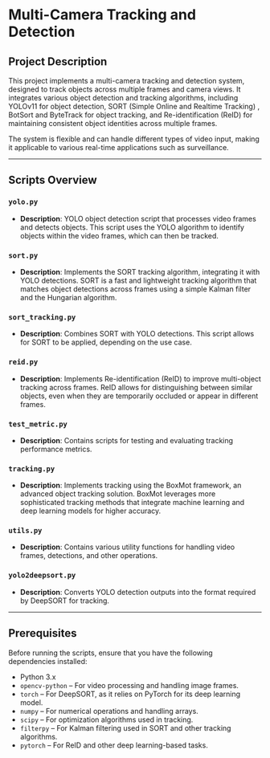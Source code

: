 # Multi-Camera Tracking and Detection

## Project Description

This project implements a multi-camera tracking and detection system, designed to track objects across multiple frames and camera views. It integrates various object detection and tracking algorithms, including YOLOv11 for object detection, SORT (Simple Online and Realtime Tracking) , BotSort and ByteTrack for object tracking, and Re-identification (ReID) for maintaining consistent object identities across multiple frames. 

The system is flexible and can handle different types of video input, making it applicable to various real-time applications such as surveillance.

---

## Scripts Overview

### `yolo.py`
- **Description**: YOLO object detection script that processes video frames and detects objects. This script uses the YOLO algorithm to identify objects within the video frames, which can then be tracked.
  
### `sort.py`
- **Description**: Implements the SORT tracking algorithm, integrating it with YOLO detections. SORT is a fast and lightweight tracking algorithm that matches object detections across frames using a simple Kalman filter and the Hungarian algorithm.

### `sort_tracking.py`
- **Description**: Combines SORT with YOLO detections. This script allows for SORT to be applied, depending on the use case. 

### `reid.py`
- **Description**: Implements Re-identification (ReID) to improve multi-object tracking across frames. ReID allows for distinguishing between similar objects, even when they are temporarily occluded or appear in different frames.

### `test_metric.py`
- **Description**: Contains scripts for testing and evaluating tracking performance metrics.

### `tracking.py`
- **Description**: Implements tracking using the BoxMot framework, an advanced object tracking solution. BoxMot leverages more sophisticated tracking methods that integrate machine learning and deep learning models for higher accuracy.

### `utils.py`
- **Description**: Contains various utility functions for handling video frames, detections, and other operations. 

### `yolo2deepsort.py`
- **Description**: Converts YOLO detection outputs into the format required by DeepSORT for tracking. 

---

## Prerequisites

Before running the scripts, ensure that you have the following dependencies installed:

- Python 3.x
- `opencv-python` – For video processing and handling image frames.
- `torch` – For DeepSORT, as it relies on PyTorch for its deep learning model.
- `numpy` – For numerical operations and handling arrays.
- `scipy` – For optimization algorithms used in tracking.
- `filterpy` – For Kalman filtering used in SORT and other tracking algorithms.
- `pytorch` – For ReID and other deep learning-based tasks.
